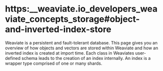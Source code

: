 # https:\_\_weaviate.io_developers_weaviate_concepts_storage#object-and-inverted-index-store

Weaviate is a persistent and fault-tolerant database. This page gives you an overview of how objects and vectors are stored within Weaviate and how an inverted index is created at import time. Each class in Weaviates user-defined schema leads to the creation of an index internally. An index is a wrapper type comprised of one or many shards.
